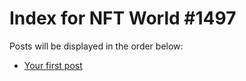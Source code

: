 # Index for NFT World #1497
Posts will be displayed in the order below:

- [Your first post](./001-first.md)

